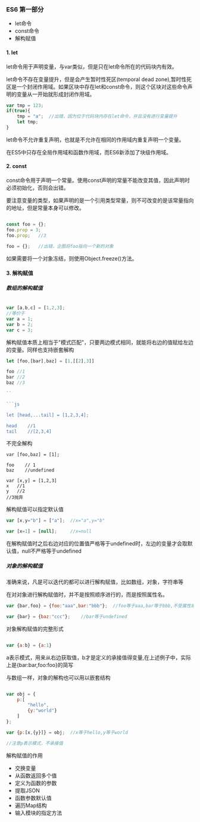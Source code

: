 ### ES6 第一部分

- let命令
- const命令
- 解构赋值

#### 1. let

let命令用于声明变量，与var类似，但是只在let命令所在的代码块内有效。

let命令不存在变量提升，但是会产生暂时性死区(temporal dead zone),暂时性死区是一个封闭作用域。如果区块中存在let和const命令，则这个区块对这些命令声明的变量从一开始就形成封闭作用域。

```js
var tmp = 123;
if(true){
	tmp = "a";	//出错，因为位于代码块内存在let命令，并且没有进行变量提升
	let tmp;
}

```

let命令不允许重复声明，也就是不允许在相同的作用域内重复声明一个变量。

在ES5中只存在全局作用域和函数作用域，而ES6新添加了块级作用域。

#### 2. const

const命令用于声明一个常量。使用const声明的常量不能改变其值，因此声明时必须初始化，否则会出错。

要注意变量的类型，如果声明的是一个引用类型常量，则不可改变的是该常量指向的地址，但是常量本身可以修改。

```js

const foo = {};	
foo.prop = 3;	
foo.prop;	//3

foo = {};	//出错，企图将foo指向一个新的对象

```

如果需要将一个对象冻结，则使用Object.freeze()方法。

#### 3. 解构赋值

##### 数组的解构赋值

```js

var [a,b,c] = [1,2,3];
//等价于
var a = 1;
var b = 2;
var c = 3;

```
解构赋值本质上相当于"模式匹配"，只要两边模式相同，就能将右边的值赋给左边的变量。同样也支持嵌套解构

```js
let [foo,[bar],baz] = [1,[[2],3]]

foo	//1
bar	//2
baz	//3

``

```js

let [head,...tail] = [1,2,3,4];

head    //1
tail	//[2,3,4]

```

不完全解构

```
var [foo,baz] = [1];

foo    // 1
baz    //undefined

var [x,y] = [1,2,3]
x	//1
y	//2
//3抛弃

```

解构赋值可以指定默认值

```js
var [x,y="b"] = ["a"];	//x="a",y="b"

var [x=1] = [null];		//x=null

```

在解构赋值时之后右边对应的位置值严格等于undefined时，左边的变量才会取默认值，null不严格等于undefined

##### 对象的解构赋值

准确来说，凡是可以迭代的都可以进行解构赋值，比如数组，对象，字符串等

在对对象进行解构赋值时，并不是按照顺序进行的，而是按照属性名。

```js
var {bar,foo} = {foo:"aaa",bar:"bbb"};	//foo等于aaa,bar等于bbb,不受属性顺序的影响

var {bar} = {baz:"ccc"};	//bar等于undefined

```

对象解构赋值的完整形式

```js

var {a:b} = {a:1}

```
a表示模式，用来从右边获取值，b才是定义的承接值得变量,在上述例子中，实际上是{bar:bar,foo:foo}的简写

与数组一样，对象的解构也可以用以嵌套结构

```js

var obj = {
	p:[
		"hello",
		{y:"world"}
	]
};

var {p:[x,{y}]} = obj;	//x等于hello,y等于world

//注意p表示模式，不承接值

```

解构赋值的作用

- 交换变量
- 从函数返回多个值
- 定义为函数的参数
- 提取JSON
- 函数参数默认值
- 遍历Map结构
- 输入模块的指定方法
 
